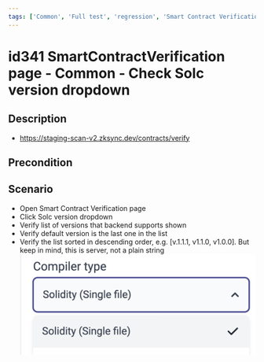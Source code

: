 ```yaml
---
tags: ['Common', 'Full test', 'regression', 'Smart Contract Verification page', 'ZKF-2258', 'Active']
---
```


# id341 SmartContractVerification page - Common - Сheck Solc version dropdown

## Description
  - https://staging-scan-v2.zksync.dev/contracts/verify

## Precondition


## Scenario
- Open Smart Contract Verification page
- Click Solc version dropdown
- Verify list of versions that backend supports shown
- Verify default version is the last one in the list
- Verify the list sorted in descending order, e.g. [v.1.1.1, v1.1.0, v1.0.0]. But keep in mind, this is server, not a plain string
  ![Screenshot](../../../../static/img/screenshots/common/SmartContractVerification/id243_1.png)